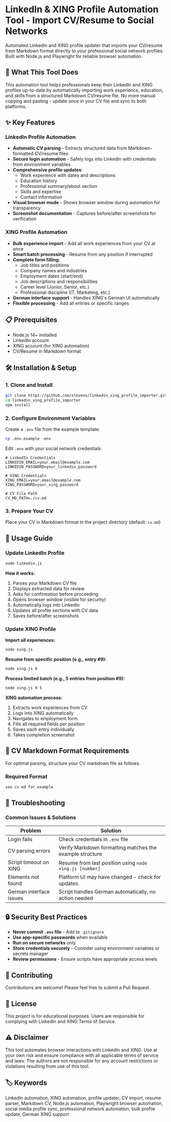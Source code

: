 # LinkedIn & XING Profile Automation Tool - Import CV/Resume to Social Networks

Automated LinkedIn and XING profile updater that imports your CV/resume from Markdown format directly to your professional social network profiles. Built with Node.js and Playwright for reliable browser automation.

## 🚀 What This Tool Does

This automation tool helps professionals keep their LinkedIn and XING profiles up-to-date by automatically importing work experience, education, and skills from a structured Markdown CV/resume file. No more manual copying and pasting - update once in your CV file and sync to both platforms.

## ✨ Key Features

### LinkedIn Profile Automation
- **Automatic CV parsing** - Extracts structured data from Markdown-formatted CV/resume files
- **Secure login automation** - Safely logs into LinkedIn with credentials from environment variables
- **Comprehensive profile updates**:
  - Work experience with dates and descriptions
  - Education history
  - Professional summary/about section
  - Skills and expertise
  - Contact information
- **Visual browser mode** - Shows browser window during automation for transparency
- **Screenshot documentation** - Captures before/after screenshots for verification

### XING Profile Automation
- **Bulk experience import** - Add all work experiences from your CV at once
- **Smart batch processing** - Resume from any position if interrupted
- **Complete form filling**:
  - Job titles and positions
  - Company names and industries
  - Employment dates (start/end)
  - Job descriptions and responsibilities
  - Career level (Junior, Senior, etc.)
  - Professional discipline (IT, Marketing, etc.)
- **German interface support** - Handles XING's German UI automatically
- **Flexible processing** - Add all entries or specific ranges

## 📋 Prerequisites

- Node.js 14+ installed
- LinkedIn account
- XING account (for XING automation)
- CV/Resume in Markdown format

## 🛠️ Installation & Setup

### 1. Clone and Install
```bash
git clone https://github.com/stevenx/linkedin_xing_profile_importer.git
cd linkedin_xing_profile_importer
npm install
```

### 2. Configure Environment Variables
Create a `.env` file from the example template:
```bash
cp .env.example .env
```

Edit `.env` with your social network credentials:
```env
# LinkedIn Credentials
LINKEDIN_EMAIL=your.email@example.com
LINKEDIN_PASSWORD=your_linkedin_password

# XING Credentials
XING_EMAIL=your.email@example.com
XING_PASSWORD=your_xing_password

# CV File Path
CV_MD_PATH=./cv.md
```

### 3. Prepare Your CV
Place your CV in Markdown format in the project directory (default: `cv.md`)

## 🎯 Usage Guide

### Update LinkedIn Profile
```bash
node linkedin.js
```

**How it works:**
1. Parses your Markdown CV file
2. Displays extracted data for review
3. Asks for confirmation before proceeding
4. Opens browser window (visible for security)
5. Automatically logs into LinkedIn
6. Updates all profile sections with CV data
7. Saves before/after screenshots

### Update XING Profile

**Import all experiences:**
```bash
node xing.js
```

**Resume from specific position (e.g., entry #9):**
```bash
node xing.js 9
```

**Process limited batch (e.g., 5 entries from position #9):**
```bash
node xing.js 9 5
```

**XING automation process:**
1. Extracts work experiences from CV
2. Logs into XING automatically
3. Navigates to employment form
4. Fills all required fields per position
5. Saves each entry individually
6. Takes completion screenshot

## 📖 CV Markdown Format Requirements

For optimal parsing, structure your CV markdown file as follows:

### Required Format
```markdown
see cv.md for example 
```

## 🔧 Troubleshooting

### Common Issues & Solutions

| Problem | Solution |
|---------|----------|
| Login fails | Check credentials in `.env` file |
| CV parsing errors | Verify Markdown formatting matches the example structure |
| Script timeout on XING | Resume from last position using `node xing.js [number]` |
| Elements not found | Platform UI may have changed - check for updates |
| German interface issues | Script handles German automatically, no action needed |

## 🔒 Security Best Practices

- **Never commit `.env` file** - Add to `.gitignore`
- **Use app-specific passwords** when available
- **Run on secure networks** only
- **Store credentials securely** - Consider using environment variables or secrets manager
- **Review permissions** - Ensure scripts have appropriate access levels

## 🤝 Contributing

Contributions are welcome! Please feel free to submit a Pull Request.

## 📝 License

This project is for educational purposes. Users are responsible for complying with LinkedIn and XING Terms of Service.

## ⚠️ Disclaimer

This tool automates browser interactions with LinkedIn and XING. Use at your own risk and ensure compliance with all applicable terms of service and laws. The authors are not responsible for any account restrictions or violations resulting from use of this tool.

## 🏷️ Keywords

LinkedIn automation, XING automation, profile updater, CV import, resume parser, Markdown CV, Node.js automation, Playwright browser automation, social media profile sync, professional network automation, bulk profile update, German XING support
